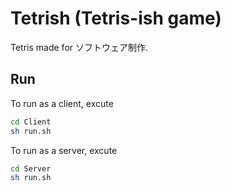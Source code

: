 # Tetrish (Tetris-ish game)
Tetris made for ソフトウェア制作.

## Run
To run as a client, excute
```bash
cd Client
sh run.sh
```
To run as a server, excute
```bash
cd Server
sh run.sh
```
